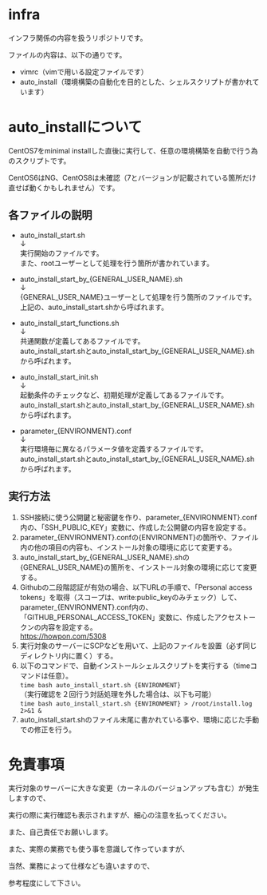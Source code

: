 # infra
インフラ関係の内容を扱うリポジトリです。

ファイルの内容は、以下の通りです。
- vimrc（vimで用いる設定ファイルです）
- auto_install（環境構築の自動化を目的とした、シェルスクリプトが書かれています）

# auto_installについて
CentOS7をminimal installした直後に実行して、任意の環境構築を自動で行う為のスクリプトです。

CentOS6はNG、CentOS8は未確認（7とバージョンが記載されている箇所だけ直せば動くかもしれません）です。

## 各ファイルの説明
- auto_install_start.sh  
↓  
実行開始のファイルです。  
また、rootユーザーとして処理を行う箇所が書かれています。  

- auto_install_start_by_{GENERAL_USER_NAME}.sh  
↓  
{GENERAL_USER_NAME}ユーザーとして処理を行う箇所のファイルです。  
上記の、auto_install_start.shから呼ばれます。  

- auto_install_start_functions.sh  
↓  
共通関数が定義してあるファイルです。  
auto_install_start.shとauto_install_start_by_{GENERAL_USER_NAME}.shから呼ばれます。  

- auto_install_start_init.sh  
↓  
起動条件のチェックなど、初期処理が定義してあるファイルです。  
auto_install_start.shとauto_install_start_by_{GENERAL_USER_NAME}.shから呼ばれます。  

- parameter_{ENVIRONMENT}.conf  
↓  
実行環境毎に異なるパラメータ値を定義するファイルです。  
auto_install_start.shとauto_install_start_by_{GENERAL_USER_NAME}.shから呼ばれます。  

## 実行方法
1. SSH接続に使う公開鍵と秘密鍵を作り、parameter_{ENVIRONMENT}.conf内の、「SSH_PUBLIC_KEY」変数に、作成した公開鍵の内容を設定する。  
2. parameter_{ENVIRONMENT}.confの{ENVIRONMENT}の箇所や、ファイル内の他の項目の内容も、インストール対象の環境に応じて変更する。  
3. auto_install_start_by_{GENERAL_USER_NAME}.shの{GENERAL_USER_NAME}の箇所を、インストール対象の環境に応じて変更する。  
4. Githubの二段階認証が有効の場合、以下URLの手順で、「Personal access tokens」を取得（スコープは、write:public_keyのみチェック）して、
parameter_{ENVIRONMENT}.conf内の、「GITHUB_PERSONAL_ACCESS_TOKEN」変数に、作成したアクセストークンの内容を設定する。  
https://howpon.com/5308  
5. 実行対象のサーバーにSCPなどを用いて、上記のファイルを設置（必ず同じディレクトリ内に置く）する。  
6. 以下のコマンドで、自動インストールシェルスクリプトを実行する（timeコマンドは任意）。  
```time bash auto_install_start.sh {ENVIRONMENT}```  
（実行確認を２回行う対話処理を外した場合は、以下も可能）  
```time bash auto_install_start.sh {ENVIRONMENT} > /root/install.log 2>&1 &```  
7. auto_install_start.shのファイル末尾に書かれている事や、環境に応じた手動での修正を行う。  

# 免責事項
実行対象のサーバーに大きな変更（カーネルのバージョンアップも含む）が発生しますので、  

実行の際に実行確認も表示されますが、細心の注意を払ってください。  

また、自己責任でお願いします。  

また、実際の業務でも使う事を意識して作っていますが、  

当然、業務によって仕様なども違いますので、  

参考程度にして下さい。
